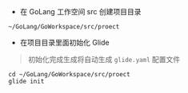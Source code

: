 * 在 GoLang 工作空间 src 创建项目目录

```
~/GoLang/GoWorkspace/src/proect
```

* 在项目目录里面初始化 Glide

> 初始化完成生成将自动生成 `glide.yaml` 配置文件

```
cd ~/GoLang/GoWorkspace/src/proect
glide init
```



